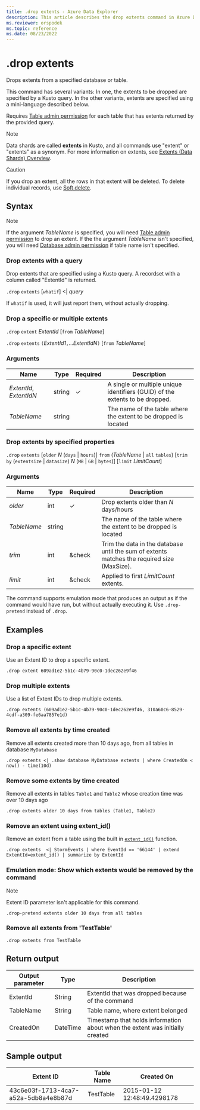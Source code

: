 ```yaml
---
title: .drop extents - Azure Data Explorer
description: This article describes the drop extents command in Azure Data Explorer.
ms.reviewer: orspodek
ms.topic: reference
ms.date: 08/23/2022
---
```

# .drop extents

Drops extents from a specified database or table.

This command has several variants: In one, the extents to be dropped are specified by a Kusto query. In the other variants, extents are specified using a mini-language described below.

Requires [Table admin permission](../management/access-control/role-based-authorization.md) for each table that has extents returned by the provided query.

> [!NOTE]
> Data shards are called **extents** in Kusto, and all commands use "extent" or "extents" as a synonym.
> For more information on extents, see [Extents (Data Shards) Overview](extents-overview.md).

> [!CAUTION]
> If you drop an extent, all the rows in that extent will be deleted. To delete individual records, use [Soft delete](../concepts/data-soft-delete.md).

## Syntax

> [!NOTE]
> If the argument *TableName* is specified, you will need [Table admin permission](../management/access-control/role-based-authorization.md) to drop an extent.
> If the the argument *TableName* isn't specified, you will need [Database admin permission](../management/access-control/role-based-authorization.md) if table name isn't specified.

### Drop extents with a query

Drop extents that are specified using a Kusto query.
A recordset with a column called "ExtentId" is returned.

`.drop` `extents` [`whatif`] <| *query*

If `whatif` is used, it will just report them, without actually dropping.

### Drop a specific or multiple extents

`.drop` `extent` *ExtentId* [`from` *TableName*]

`.drop` `extents` `(`*ExtentId1*`,`...*ExtentIdN*`)` [`from` *TableName*]

### Arguments

| Name | Type | Required | Description |
|--|--|--|--|
| *ExtentId*,  *ExtentIdN* | string | &check; | A single or multiple unique identifiers (GUID) of the extents to be dropped. |
| *TableName* | string |  | The name of the table where the extent to be dropped is located |

### Drop extents by specified properties

`.drop` `extents` [`older` *N* (`days` | `hours`)] `from` (*TableName* | `all` `tables`) [`trim` `by` (`extentsize` | `datasize`) *N* (`MB` | `GB` | `bytes`)] [`limit` *LimitCount*]

### Arguments

| Name | Type | Required | Description |
|--|--|--|--|
| *older* | int | &check; | Drop extents older than *N* days/hours |
| *TableName* | string |  | The name of the table where the extent to be dropped is located |
| *trim* | int | &check | Trim the data in the database until the sum of extents matches the required size (MaxSize). |
| *limit* | int | &check | Applied to first *LimitCount* extents. |

The command supports emulation mode that produces an output as if the command would have run, but without actually executing it. Use `.drop-pretend` instead of `.drop`.
## Examples

### Drop a specific extent

Use an Extent ID to drop a specific extent.

```kusto
.drop extent 609ad1e2-5b1c-4b79-90c0-1dec262e9f46
```

### Drop multiple extents

Use a list of Extent IDs to drop multiple extents.

```kusto
.drop extents (609ad1e2-5b1c-4b79-90c0-1dec262e9f46, 310a60c6-8529-4cdf-a309-fe6aa7857e1d)
```

### Remove all extents by time created

Remove all extents created more than 10 days ago, from all tables in database `MyDatabase`

```kusto
.drop extents <| .show database MyDatabase extents | where CreatedOn < now() - time(10d)
```

### Remove some extents by time created

Remove all extents in tables `Table1` and `Table2` whose creation time was over 10 days ago

```kusto
.drop extents older 10 days from tables (Table1, Table2)
```

### Remove an extent using extent_id()

Remove an extent from a table using the built in [`extent_id()`](../query/extentidfunction.md) function.

```kusto
.drop extents  <| StormEvents | where EventId == '66144' | extend ExtentId=extent_id() | summarize by ExtentId
```

### Emulation mode: Show which extents would be removed by the command

>[!NOTE]
>Extent ID parameter isn't applicable for this command.

```kusto
.drop-pretend extents older 10 days from all tables
```

### Remove all extents from 'TestTable'

```kusto
.drop extents from TestTable
```

## Return output

|Output parameter |Type |Description |
|---|---|---|
|ExtentId |String |ExtentId that was dropped because of the command
|TableName |String |Table name, where extent belonged  
|CreatedOn |DateTime |Timestamp that holds information about when the extent was initially created |

## Sample output

|Extent ID |Table Name |Created On |
|---|---|---
|43c6e03f-1713-4ca7-a52a-5db8a4e8b87d |TestTable |2015-01-12 12:48:49.4298178 |
